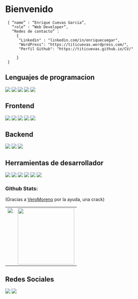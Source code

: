 # Bienvenido
<!--div style="text-align:center"><img src="./img/welcome.png" alt="background" style="width:70%; margin-left:auto; margin-right:auto; display: block; width:300px"/></div-->

```shell
 { “name” : “Enrique Cuevas Garcia”,
   “role” : “Web Developer”,
   “Redes de contacto” : 
     { 
      "Linkedin" : "linkedin.com/in/enriquecuegar", 
      "WordPress": "https://titicuevas.wordpress.com/",
      "Perfil Github": "https://titicuevas.github.io/CV/"
      
     }
 }
 ```
 <h2>Lenguajes de programacion</h2>
  <p>
 <img src="https://img.shields.io/badge/JavaScript-F7DF1E?style=for-the-badge&logo=javascript&logoColor=black">
 <img src="https://img.shields.io/badge/TypeScript-007ACC?style=for-the-badge&logo=typescript&logoColor=white">
 <img src="https://img.shields.io/badge/Python-14354C?style=for-the-badge&logo=python&logoColor=white">
 <img src="https://img.shields.io/badge/Java-ED8B00?style=for-the-badge&logo=java&logoColor=white">
 <img src="https://img.shields.io/badge/PHP-777BB4?style=for-the-badge&logo=php&logoColor=white"> 
  </p>
    
    
 <h2>Frontend</h2>
  <p>
      <img src="https://img.shields.io/badge/HTML5-E34F26?style=for-the-badge&logo=html5&logoColor=white">
      <img src="https://img.shields.io/badge/CSS3-1572B6?style=for-the-badge&logo=css3&logoColor=white">
      <img src="https://img.shields.io/badge/Angular-DD0031?style=for-the-badge&logo=angular&logoColor=white">
      <img src="https://img.shields.io/badge/Tailwind_CSS-38B2AC?style=for-the-badge&logo=tailwind-css&logoColor=white">
      <img src="https://img.shields.io/badge/Bootstrap-563D7C?style=for-the-badge&logo=bootstrap&logoColor=white">
  </p>
      <h2>Backend</h2>
      <p>
      <img src="https://img.shields.io/badge/PHP-777BB4?style=for-the-badge&logo=php&logoColor=white">
      <img src="https://img.shields.io/badge/PostgreSQL-316192?style=for-the-badge&logo=postgresql&logoColor=white">
      <img src="https://img.shields.io/badge/Laravel-FF2D20?style=for-the-badge&logo=laravel&logoColor=white">
      </p>
      
<h2>Herramientas de desarrollador</h2>
   <p>
    <img src="https://img.shields.io/badge/GitHub-100000?style=for-the-badge&logo=github&logoColor=white">
    <img src="https://img.shields.io/badge/Git-F05032?style=for-the-badge&logo=git&logoColor=white">
    <img src="https://img.shields.io/badge/Ubuntu-E95420?style=for-the-badge&logo=ubuntu&logoColor=white">
    <img src="https://img.shields.io/badge/Linux-FCC624?style=for-the-badge&logo=linux&logoColor=black">
    <img src= "https://img.shields.io/badge/Windows-0078D6?style=for-the-badge&logo=windows&logoColor=white">
    <img src="https://img.shields.io/badge/Postman-FF6C37?style=for-the-badge&logo=Postman&logoColor=white">
  
    
  </p>
  
  ### Github Stats:
(Gracias a <a target="_blank" href="https://github.com/VeroMoreno/readme-deadlines/edit/master/README-personal.md">VeroMoreno</a> por la ayuda, una crack)
<table>
<tr>
<td valign="top"><img src="https://github-readme-stats.vercel.app/api/top-langs/?username=titicuevas&theme=radical&card_width=450em)](https://github.com/titicuevas/titicuevas/github-readme-stats"/></td>
<td valign="top"><img height="180em" src="https://github-readme-stats.vercel.app/api?username=titicuevas&show_icons=true&hide_border=true&&count_private=true&include_all_commits=true&theme=radical&hide_stars=false" /></td>
</tr>
</table>
  
  
  
  </h2>
  
  <h2>Redes Sociales</h2>
  <p>
  <a href="linkedin.com/in/enriquecuegar"> <img src="https://img.shields.io/badge/LinkedIn-0077B5?style=for-the-badge&logo=linkedin&  logoColor=white"></a>
  <a href="https://titicuevas.wordpress.com/"> <img src="https://img.shields.io/badge/dev.to-0A0A0A?style=for-the-badge&logo=dev.to&logoColor=white"></a>
   
  </p>
